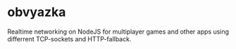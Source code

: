 obvyazka
========

Realtime networking on NodeJS for multiplayer games and other apps using differrent TCP-sockets and HTTP-fallback.
